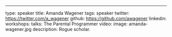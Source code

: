 ---
type: speaker
title: Amanda Wagener
tags: speaker
twitter: https://twitter.com/a_wagener
github: https://github.com/awagener
linkedin: 
workshops:
talks: The Parental Programmer
video: 
image: amanda-wagener.jpg
description: Rogue scholar.

